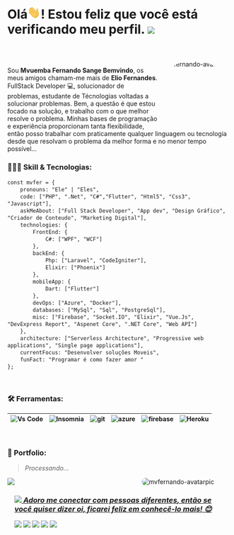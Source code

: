   <br>
    <h1>
        Olá<img src="https://raw.githubusercontent.com/ABSphreak/ABSphreak/master/gifs/Hi.gif" width="30px">! Estou feliz que você está verificando meu perfil.
        <img src="https://media.giphy.com/media/WUlplcMpOCEmTGBtBW/giphy.gif" width="30"> 
    </h1>
   <br>
 <br>   

<img align='right' alt="mvfernando-avatarpic" src="https://lh3.googleusercontent.com/fife/AAWUweXrYG1iKk8JhRx0IxNyW51lP7iFbZBOWiJflg1BwdBbyE6N9o5speZ4v2-p5IfZTL1YrrsCLG0RgxhOHTxfqxTezAz-kOGGtWjJs4eExY6hEeWUJO6ybambvx_RQKaeUr023EYIogetI8XgSIU8tbV8ItMssnrBqrDhtLh2nd57AYLaq7RXnyQ3wDwkJiWARPg8n00rvggxFv0fGxfO65ljzjpNM38H2T7L4sQihPaQVkEpjFoWfjZAnO46zgzxRVICDOmaUh532V8ZZhbOKksr6u4qWS_8_pjjtoCHhLThTLSwRvKRsw4P7pnjvr5ueY2CtrCNeY7wSqoc8fugaZdbF7uNfkKNVUZNzrxUg_31mEZ2VgeElnU5URNz8ypCqNnppde_ObLVhqOUIFWSY4THwXTfgaeyAjbbwqrnnTsqguqphyW_Was7jjBb2-uj96OqbN0zMBrzg8CCzoGfoBzgmYJZnd2dJVMnUetcSKSX50tZSNASqnY35_yL4f4TBy_5WdId89zoC7AjUKizFfqF7pyLvpaPG1-y1sU8zU8pQSkFDLZNk9G7UotwIAw1ieS91uDi_Xtw4bzDJMuZYQb_bxTjrxsU8OtxkU8cyVWu0BmbT4Q2i_VKFyDbtwzKU6_A5phXqFiioiC7iP1BrN45vAorYwne1lW0qZJTsDo8qF83B-frCtQnVVAzlktWSoXfC9sCZ0e4frtSElJ8WTjDU63e38yBoLB5BVNGoVW_d4RFQyctyZxmOyT-OIbfH70rjsXntZDZ5nkhEOw=w200-h190-p-k-nu" height="150" style="border-radius:50%;">

Sou **Mvuemba Fernando Sange Bemvindo**, os meus amigos chamam-me mais de **Elio Fernandes**. FullStack Developer :computer:, solucionador de problemas, estudante de Técnologias voltadas a solucionar problemas. Bem, a questão é que estou focado na solução, e trabalho com o que melhor resolve o problema. Minhas bases de programação e experiência proporcionam tanta flexibilidade, então posso trabalhar com praticamente qualquer linguagem ou tecnologia desde que resolvam o problema da melhor forma e no menor tempo possível...
<br> 

<!-- Quando criar o código no terminal ativar essa sessão
### 📫 Sobre mim: terminal

Pick a slot if you'd like to meet me and chat about anything you are passionate about - but make sure to describe the agenda
<a href="https://calendly.com/anmol098/30min" target="_blank"><img width="498" alt="meet_link" src="https://user-images.githubusercontent.com/15426564/144297439-f530f383-e73e-41e0-9914-a9b7d3f432e5.png"></a>
👇 Hit in your console or terminal to connect with me.
```bash
npx mvfern
```
**👆 This command line tool can be found at [npx anmol](https://github.com/anmol098/npx_card)**
-->

### 👨🏻‍💻 Skill & Tecnologias:

```
const mvfer = {
    pronouns: "Ele" | "Eles",
    code: ["PHP", ".Net", "C#","Flutter", "Html5", "Css3", "Javascript"],
    askMeAbout: ["Full Stack Developer", "App dev", "Design Gráfico", "Criador de Conteudo", "Marketing Digital"],
    technologies: {
        FrontEnd: {
            C#: ["WPF", "WCF"]
        },
        backEnd: {
            Php: ["Laravel", "CodeIgniter"],
            Elixir: ["Phoenix"]
        },
        mobileApp: {
            Dart: ["Flutter"]
        },
        devOps: ["Azure", "Docker"],
        databases: ["MySql", "Sql", "PostgreSql"],
        misc: ["Firebase", "Socket.IO", "Elixir", "Vue.Js", "DevExpress Report", "Aspenet Core", ".NET Core", "Web API"]
    },
    architecture: ["Serverless Architecture", "Progressive web applications", "Single page applications"],
    currentFocus: "Desenvolver soluções Moveis",
    funFact: "Programar é como fazer amor "
};
```
<br> 

### 🛠️ Ferramentas:

<img title="Vs Code" src="https://img.icons8.com/fluent/48/000000/visual-studio-code-2019.png" alt="Vs Code" width="40" height="40"/>|<img title="Insomnia" alt="Insomnia" src="https://s3.amazonaws.com/s3.roaringapps.com/assets/icons/1561251841927-Insomnia.png" alt="git" width="40" height="40"/>|<img title="git" alt="git" src="https://www.vectorlogo.zone/logos/git-scm/git-scm-icon.svg" width="40" height="40"/>|<img title= "azure" src="https://www.vectorlogo.zone/logos/microsoft_azure/microsoft_azure-icon.svg" alt="azure" width="40" height="40"/>| <img src="https://www.vectorlogo.zone/logos/firebase/firebase-icon.svg" alt="firebase" width="40" height="40"/>|<img title="Heroku" alt="Heroku" width="40px" src="https://img.icons8.com/color/48/000000/heroku.png"> 
|--|--|--|--|--|--|

<br> 

### 🚀 Portfolio:

> *Processando...*
  <a href="https://github.com/mvfernando">
  <img align="left" height="200em" src="https://github-readme-stats.vercel.app/api?username=mvfernando&show_icons=true&theme=dark&include_all_commits=true&count_private=true"/>
  <!-- Tabela que mostra as linguagens que usas no git
Ativar quando começar a colocar projetos novos
<img height="180em" src="https://github-readme-stats.vercel.app/api/top-langs/?username=rafaballerini&layout=compact&langs_count=7&theme=dracula"/>--> 
  
  <img align="right" alt="mvfernando-avatarpic" src="https://media.giphy.com/media/M9gbBd9nbDrOTu1Mqx/giphy.gif" width="200" style="border-radius:50px;">
  
<!--
<details>
  <summary>☝🏽Click☝🏽</summary>
  <pre>
   🤷🏽‍♂️
  </pre>
</details>

----
 Conecção com outros povos
  <img src="https://media.giphy.com/media/LnQjpWaON8nhr21vNW/giphy.gif" width="60"> <em><b>I love connecting with different people</b> so if you want to say <b>hi, I'll be happy to meet you more!</b> 😊</em>
:waka-->
<br>
  
### <img src="https://media.giphy.com/media/LnQjpWaON8nhr21vNW/giphy.gif" width="60"> <em><b> Adoro me conectar com pessoas diferentes</b>, então se você quiser dizer <b>oi, ficarei feliz em conhecê-lo mais!</b> 😊</em>

<div> 
  <a href = "mailto:mvuembafernandosb28@gmail.com"><img src="https://img.shields.io/badge/-Gmail-%23333?style=for-the-badge&logo=gmail&logoColor=white" target="_blank"></a>
   <a href="https://t.me/elio_fernandes" target="_blank"><img src="https://img.shields.io/badge/Telegram-2CA5E0?style=for-the-badge&logo=telegram&logoColor=white" target="_blank"></a> 
  <a href="https://www.linkedin.com/in/mvfernando" target="_blank"><img src="https://img.shields.io/badge/-LinkedIn-%230077B5?style=for-the-badge&logo=linkedin&logoColor=white" target="_blank"></a> 
  <a href="https://instagram.com/elio.fernandes28" target="_blank"><img src="https://img.shields.io/badge/-Instagram-%23E4405F?style=for-the-badge&logo=instagram&logoColor=white" target="_blank"></a>
   <a href="https://twitter.com/eliofernandes28" target="_blank"><img src="https://img.shields.io/badge/Twitter-1DA1F2?style=for-the-badge&logo=twitter&logoColor=white" target="_blank"></a> 
</div>
  <!-- Efeito da cobra
  ![Snake animation](https://github.com/mvfernando/mvfernando/blob/output/github-contribution-grid-snake.svg)-->
